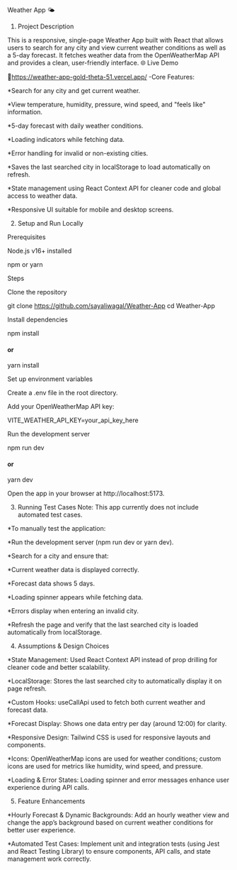 Weather App 🌤️
1. Project Description

This is a responsive, single-page Weather App built with React that allows users to search for any city and view current weather conditions as well as a 5-day forecast. It fetches weather data from the OpenWeatherMap API and provides a clean, user-friendly interface.
🌐 Live Demo

🔗https://weather-app-gold-theta-51.vercel.app/
-Core Features:

*Search for any city and get current weather.

*View temperature, humidity, pressure, wind speed, and "feels like" information.

*5-day forecast with daily weather conditions.

*Loading indicators while fetching data.

*Error handling for invalid or non-existing cities.

*Saves the last searched city in localStorage to load automatically on refresh.

*State management using React Context API for cleaner code and global access to weather data.

*Responsive UI suitable for mobile and desktop screens.

2. Setup and Run Locally

Prerequisites

Node.js v16+ installed

npm or yarn

Steps

Clone the repository

git clone https://github.com/sayaliwagal/Weather-App
cd Weather-App


Install dependencies

npm install
#### or
yarn install


Set up environment variables

Create a .env file in the root directory.

Add your OpenWeatherMap API key:

VITE_WEATHER_API_KEY=your_api_key_here


Run the development server

npm run dev
#### or
yarn dev


Open the app in your browser at http://localhost:5173.

3. Running Test Cases
Note: This app currently does not include automated test cases.

*To manually test the application:

*Run the development server (npm run dev or yarn dev).

*Search for a city and ensure that:

*Current weather data is displayed correctly.

*Forecast data shows 5 days.

*Loading spinner appears while fetching data.

*Errors display when entering an invalid city.

*Refresh the page and verify that the last searched city is loaded automatically from localStorage.

4. Assumptions & Design Choices

*State Management: Used React Context API instead of prop drilling for cleaner code and better scalability.

*LocalStorage: Stores the last searched city to automatically display it on page refresh.

*Custom Hooks: useCallApi used to fetch both current weather and forecast data.

*Forecast Display: Shows one data entry per day (around 12:00) for clarity.

*Responsive Design: Tailwind CSS is used for responsive layouts and components.

*Icons: OpenWeatherMap icons are used for weather conditions; custom icons are used for metrics like humidity, wind speed, and pressure.

*Loading & Error States: Loading spinner and error messages enhance user experience during API calls.

5. Feature Enhancements

*Hourly Forecast & Dynamic Backgrounds: Add an hourly weather view and change the app’s background based on current weather conditions for better user experience.

*Automated Test Cases: Implement unit and integration tests (using Jest and React Testing Library) to ensure components, API calls, and state management work correctly.